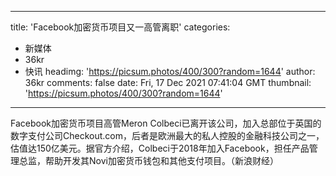 
---
title: 'Facebook加密货币项目又一高管离职'
categories: 
 - 新媒体
 - 36kr
 - 快讯
headimg: 'https://picsum.photos/400/300?random=1644'
author: 36kr
comments: false
date: Fri, 17 Dec 2021 07:41:04 GMT
thumbnail: 'https://picsum.photos/400/300?random=1644'
---

<div>   
Facebook加密货币项目高管Meron Colbeci已离开该公司，加入总部位于英国的数字支付公司Checkout.com，后者是欧洲最大的私人控股的金融科技公司之一，估值达150亿美元。据官方介绍，Colbeci于2018年加入Facebook，担任产品管理总监，帮助开发其Novi加密货币钱包和其他支付项目。（新浪财经）  
</div>
            